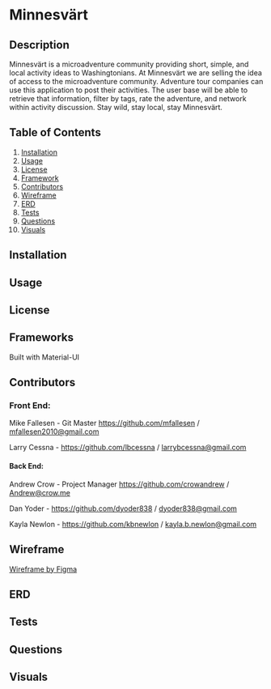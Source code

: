 # Minnesvärt


## Description
Minnesvärt is a microadventure community providing short, simple, and local activity ideas to Washingtonians. At Minnesvärt we are selling the idea of access to the microadventure community. Adventure tour companies can use this application to post their activities. The user base will be able to retrieve that information, filter by tags, rate the adventure, and network within activity discussion. Stay wild, stay local, stay Minnesvärt.

## **Table of Contents**

1. [Installation](#installation)
2. [Usage](#usage)
3. [License](#license)
4. [Framework](#framework)
5. [Contributors](#contributors)
6. [Wireframe](#wireframe)
7. [ERD](#erd)
8. [Tests](#tests)
9. [Questions](#questions)
10. [Visuals](#visuals)

## **Installation**


## **Usage**


## **License**


## **Frameworks**
Built with Material-UI


## **Contributors**

### **Front End:**

Mike Fallesen - Git Master https://github.com/mfallesen / mfallesen2010@gmail.com

Larry Cessna - https://github.com/lbcessna / larrybcessna@gmail.com

#### **Back End:**

Andrew Crow - Project Manager https://github.com/crowandrew / Andrew@crow.me

Dan Yoder - https://github.com/dyoder838 / dyoder838@gmail.com

Kayla Newlon - https://github.com/kbnewlon / kayla.b.newlon@gmail.com

## **Wireframe**


[Wireframe by Figma](https://www.figma.com/file/O7fe1y0SaEDsxI3PeEu51H/Untitled?node-id=0%3A1)

## **ERD**

## **Tests**

## **Questions**

## **Visuals**